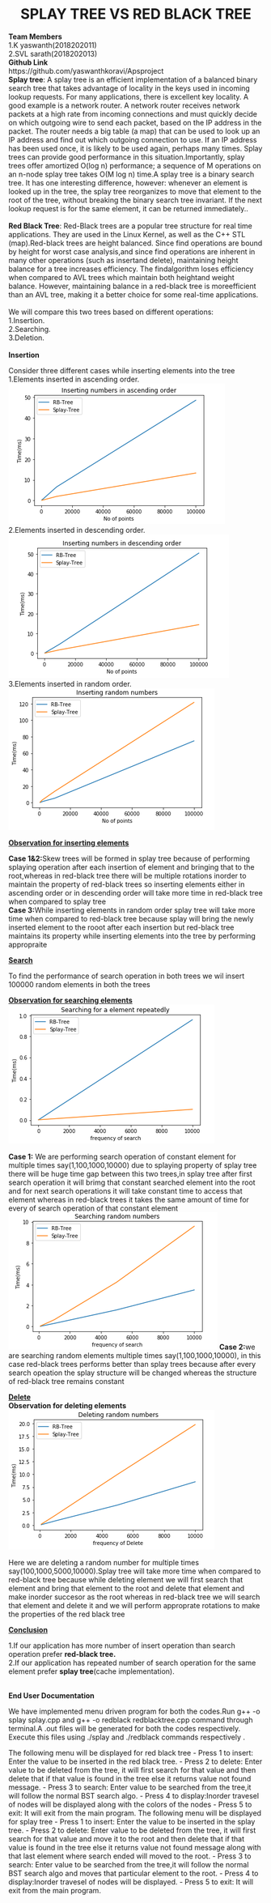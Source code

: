 <h1><center>SPLAY TREE VS RED BLACK TREE</center></h1>
<b>Team Members</b><br>
1.K yaswanth(2018202011)<br>
2.SVL sarath(2018202013)<br>
<b>Github Link</b><br>
https://github.com/yaswanthkoravi/Apsproject<br>
<body>
 <b>Splay tree</b>: A splay tree is an efficient implementation of a balanced binary search tree that takes advantage of locality in the keys used in incoming lookup requests. For many applications, there is excellent key locality. A good example is a network router. A network router receives network packets at a high rate from incoming connections and must quickly decide on which outgoing wire to send each packet, based on the IP address in the packet. The router needs a big table (a map) that can be used to look up an IP address and find out which outgoing connection to use. If an IP address has been used once, it is likely to be used again, perhaps many times. Splay trees can provide good performance in this situation.Importantly, splay trees offer amortized O(log n) performance; a sequence of M operations on an n-node splay tree takes O(M log n) time.A splay tree is a binary search tree. It has one interesting difference, however: whenever an element is looked up in the tree, the splay tree reorganizes to move that element to the root of the tree, without breaking the binary search tree invariant. If the next lookup request is for the same element, it can be returned immediately..<br><br>
<b>Red Black Tree</b>: Red-Black trees are a popular tree structure for real time applications. They are used in the Linux Kernel, as well as the C++ STL (map).Red-black trees are height balanced. Since find operations are bound by height for worst case analysis,and since find operations are inherent in many other operations (such as insertand delete), maintaining height balance for a tree increases efficiency.  The findalgorithm loses efficiency when compared to AVL trees which maintain both heightand weight balance.  However, maintaining balance in a red-black tree is moreefficient than an AVL tree, making it a better choice for some real-time applications.<br><br>
We will compare this two trees based on different operations:<br>
    1.Insertion.<br>
    2.Searching.<br>
    3.Deletion.<br><br>
    <b>Insertion </b>
    <p>Consider three different cases while inserting elements into the tree<br>1.Elements inserted in ascending order.<br><img src="images/ascending insertion.png"><br>2.Elements inserted in descending order.<br><img src="images/descending insertion.png"><br>3.Elements inserted in random order.<br><img src="images/random insertion.png">
    </p></body>
    <body><u><b>Observation for inserting elements</b></u><p><b>Case 1&2:</b>Skew trees will be formed in splay tree because of performing splaying operation after each insertion of element and bringing that to the root,whereas in red-black tree there will be multiple rotations inorder to maintain the property of red-black trees so inserting elements either in ascending order or in descending order will take more time in red-black tree when compared to splay tree<br>
<b>Case 3:</b>While inserting elements in random order splay tree will take more time when compared to red-black tree because splay will bring the newly inserted element to the rooot after each insertion but red-black tree maintains its property while inserting elements into the tree by performing appropraite</p></body>
<body><u><b>Search</b></u>
<p>To find the performance of search operation in both trees we wil insert 100000 random elements in both the trees</p><u><b>Observation for searching elements</b></u><img src="images/searching repeatedly.png">
<p><b>Case 1:</b> We are performing search operation of constant element for multiple times say(1,100,1000,10000) due to splaying property of splay tree there will be huge time gap between this two trees,in splay tree after first search operation it will brimg that constant searched element into the root and for next search operations it will take constant time to access that element whereas in red-black trees it takes the same amount of time for every of search operation of that constant element<br><img src="images/random search.png">
<b>Case 2:</b>we are searching random elements multiple times say(1,100,1000,10000), in this case red-black trees performs better than splay trees because after every search opeation the splay structure will be changed whereas the structure of red-black tree remains constant</p>
<body>
<u><b>Delete</b></u><br><b>Observation for deleting elements</b><img src="images/random delete.png">
    <p>      Here we are deleting a random number for multiple times say(100,1000,5000,10000).Splay tree will take more time when compared to red-black tree because while deleting element we will first search that element and bring that element to the root and delete that element and make inorder succesor as the root whereas in red-black tree we will search that element and delete it and we will perform approprate rotations to make the properties of the red black tree</p></body>
    <body><u><b>Conclusion</b></u>
   <p>1.If our application has more number of insert operation than search operation prefer <b>red-black tree.</b><br>
   2.If our application has repeated number of search operation for the same element prefer <b>splay tree</b>(cache implementation).</p><br>
      <b>End User Documentation</b><br>
    <p> We have implemented menu driven program for both the codes.Run g++ -o splay splay.cpp and g++ -o redblack redblacktree.cpp command through terminal.A .out files will be generated for both the codes respectively. Execute this files using ./splay and ./redblack commands respectively .</p>
   The following menu will be displayed for red black tree
        - Press 1 to insert: Enter the value to be inserted in the red black tree.
        - Press 2 to delete: Enter value to be deleted from the tree, it will first search for that value and then delete that if       that value is found in the tree else it returns value not found message.
        - Press 3 to search: Enter value to be searched from the tree,it will follow the normal BST search algo.
        - Press 4 to display:Inorder travesel of nodes will be displayed along with the colors of the nodes
        - Press 5 to exit: It will exit from the main program.
 The following menu will be displayed for splay tree
        - Press 1 to insert: Enter the value to be inserted in the splay tree.
        - Press 2 to delete: Enter value to be deleted from the tree, it will first search for that value and move it to the root and then delete that if that value is found in the tree else it returns value not found message along with that last element where search ended will moved to the root.
        - Press 3 to search: Enter value to be searched from the tree,it will follow the normal BST search algo and moves that particular element to the root.
        - Press 4 to display:Inorder travesel of nodes will be displayed.
- Press 5 to exit: It will exit from the main program.
     

